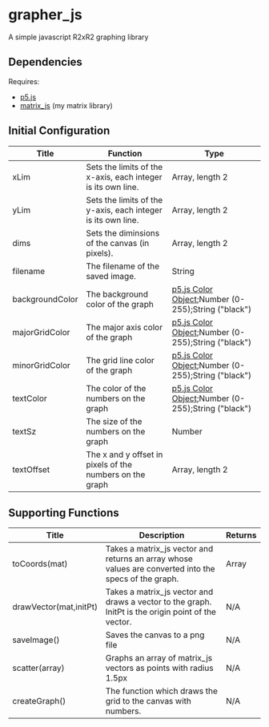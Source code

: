 # grapher_js
A simple javascript R2xR2 graphing library

## Dependencies
Requires:
* [p5.js](https://p5js.org/)
* [matrix_js](https://github.com/jacob-alford/matrix_js) (my matrix library)

## Initial Configuration
Title | Function | Type
------------ | ------------- | -------------
xLim | Sets the limits of the x-axis, each integer is its own line. | Array, length 2
yLim | Sets the limits of the y-axis, each integer is its own line. | Array, length 2
dims | Sets the diminsions of the canvas (in pixels). | Array, length 2
filename | The filename of the saved image. | String
backgroundColor | The background color of the graph | [p5.js Color Object](https://p5js.org/reference/#/p5.Color);Number (0-255);String ("black")
majorGridColor | The major axis color of the graph | [p5.js Color Object](https://p5js.org/reference/#/p5.Color);Number (0-255);String ("black")
minorGridColor | The grid line color of the graph | [p5.js Color Object](https://p5js.org/reference/#/p5.Color);Number (0-255);String ("black")
textColor | The color of the numbers on the graph | [p5.js Color Object](https://p5js.org/reference/#/p5.Color);Number (0-255);String ("black")
textSz | The size of the numbers on the graph | Number
textOffset | The x and y offset in pixels of the numbers on the graph | Array, length 2

## Supporting Functions
Title | Description | Returns
------------ | ------------- | -------------
toCoords(mat) | Takes a matrix_js vector and returns an array whose values are converted into the specs of the graph. | Array
drawVector(mat,initPt) | Takes a matrix_js vector and draws a vector to the graph.  InitPt is the origin point of the vector. | N/A
saveImage() | Saves the canvas to a png file | N/A
scatter(array) | Graphs an array of matrix_js vectors as points with radius 1.5px | N/A
createGraph() | The function which draws the grid to the canvas with numbers. | N/A
